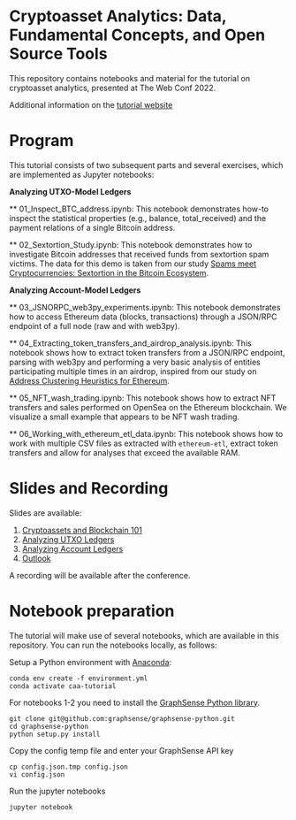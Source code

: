 # Cryptoasset Analytics: Data, Fundamental Concepts, and Open Source Tools

This repository contains notebooks and material for the tutorial on cryptoasset analytics, presented at The Web Conf 2022.

Additional information on the [tutorial website](https://cryptoassetanalytics.net)

# Program

This tutorial consists of two subsequent parts and several exercises, which are implemented as Jupyter notebooks:

**Analyzing UTXO-Model Ledgers**

** 01_Inspect_BTC_address.ipynb: This notebook demonstrates how-to inspect the statistical properties (e.g., balance, total_received) and the payment relations of a single Bitcoin address.

** 02_Sextortion_Study.ipynb: This notebook demonstrates how to investigate Bitcoin addresses that received funds from sextortion spam victims. The data for this demo is taken from our study [Spams meet Cryptocurrencies: Sextortion in the Bitcoin Ecosystem](https://arxiv.org/abs/1908.01051).

**Analyzing Account-Model Ledgers**

** 03_JSNORPC_web3py_experiments.ipynb: This notebook demonstrates how to access Ethereum data (blocks, transactions) through a JSON/RPC endpoint of a full node (raw and with web3py).

** 04_Extracting_token_transfers_and_airdrop_analysis.ipynb: This notebook shows how to extract token transfers from a JSON/RPC endpoint, parsing with web3py and performing a very basic analysis of entities participating multiple times in an airdrop, inspired from our study on [Address Clustering Heuristics for Ethereum](https://www.researchgate.net/profile/Friedhelm-Victor/publication/341078202_Address_Clustering_Heuristics_for_Ethereum/links/5eb2751492851cbf7fa94b12/Address-Clustering-Heuristics-for-Ethereum.pdf).

** 05_NFT_wash_trading.ipynb: This notebook shows how to extract NFT transfers and sales performed on OpenSea on the Ethereum blockchain. We visualize a small example that appears to be NFT wash trading.

** 06_Working_with_ethereum_etl_data.ipynb: This notebook shows how to work with multiple CSV files as extracted with `ethereum-etl`, extract token transfers and allow for analyses that exceed the available RAM.

# Slides and Recording

Slides are available:

1.  [Cryptoassets and Blockchain 101](https://tubcloud.tu-berlin.de/s/Pbb8pPeCZK52CBZ)
2. [Analyzing UTXO Ledgers](https://tubcloud.tu-berlin.de/s/jntdZCwWFdty9sH)
3. [Analyzing Account Ledgers](https://tubcloud.tu-berlin.de/s/Xsb24ybYRo2oQdZ)
4. [Outlook](https://tubcloud.tu-berlin.de/s/98T8rHFGki5JoCZ)

A recording will be available after the conference.

# Notebook preparation

The tutorial will make use of several notebooks, which are available in this repository.
You can run the notebooks locally, as follows:

Setup a Python environment with [Anaconda](https://www.anaconda.com/products/distribution):

    conda env create -f environment.yml
    conda activate caa-tutorial

For notebooks 1-2 you need to install the [GraphSense Python library](https://github.com/graphsense/graphsense-python).

    git clone git@github.com:graphsense/graphsense-python.git
    cd graphsense-python
    python setup.py install

Copy the config temp file and enter your GraphSense API key

    cp config.json.tmp config.json
    vi config.json

Run the jupyter notebooks

    jupyter notebook
